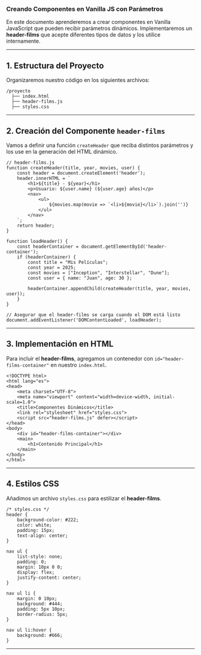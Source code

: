 ### Creando Componentes en Vanilla JS con Parámetros

En este documento aprenderemos a crear componentes en Vanilla JavaScript que pueden recibir parámetros dinámicos. Implementaremos un **header-films** que acepte diferentes tipos de datos y los utilice internamente.

---

## 1. Estructura del Proyecto

Organizaremos nuestro código en los siguientes archivos:

```
/proyecto
  ├── index.html
  ├── header-films.js
  ├── styles.css
```

---

## 2. Creación del Componente `header-films`

Vamos a definir una función `createHeader` que reciba distintos parámetros y los use en la generación del HTML dinámico.

```
// header-films.js
function createHeader(title, year, movies, user) {
    const header = document.createElement('header');
    header.innerHTML = `
        <h1>${title} - ${year}</h1>
        <p>Usuario: ${user.name} (${user.age} años)</p>
        <nav>
            <ul>
                ${movies.map(movie => `<li>${movie}</li>`).join('')}
            </ul>
        </nav>
    `;
    return header;
}

function loadHeader() {
    const headerContainer = document.getElementById('header-container');
    if (headerContainer) {
        const title = "Mis Películas";
        const year = 2025;
        const movies = ["Inception", "Interstellar", "Dune"];
        const user = { name: "Juan", age: 30 };

        headerContainer.appendChild(createHeader(title, year, movies, user));
    }
}

// Asegurar que el header-films se carga cuando el DOM está listo
document.addEventListener('DOMContentLoaded', loadHeader);
```

---

## 3. Implementación en HTML

Para incluir el **header-films**, agregamos un contenedor con `id="header-films-container"` en nuestro `index.html`.

```
<!DOCTYPE html>
<html lang="es">
<head>
    <meta charset="UTF-8">
    <meta name="viewport" content="width=device-width, initial-scale=1.0">
    <title>Componentes Dinámicos</title>
    <link rel="stylesheet" href="styles.css">
    <script src="header-films.js" defer></script>
</head>
<body>
    <div id="header-films-container"></div>
    <main>
        <h1>Contenido Principal</h1>
    </main>
</body>
</html>
```

---

## 4. Estilos CSS

Añadimos un archivo `styles.css` para estilizar el **header-films**.

```
/* styles.css */
header {
    background-color: #222;
    color: white;
    padding: 15px;
    text-align: center;
}

nav ul {
    list-style: none;
    padding: 0;
    margin: 10px 0 0;
    display: flex;
    justify-content: center;
}

nav ul li {
    margin: 0 10px;
    background: #444;
    padding: 5px 10px;
    border-radius: 5px;
}

nav ul li:hover {
    background: #666;
}
```

---